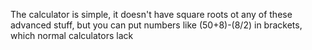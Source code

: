 The calculator is simple, it doesn't have square roots ot any of these advanced stuff,
but you can put numbers like (50+8)-(8/2) in brackets, which normal calculators lack
